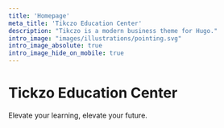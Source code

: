 ```yaml
---
title: 'Homepage'
meta_title: 'Tikczo Education Center'
description: "Tikczo is a modern business theme for Hugo."
intro_image: "images/illustrations/pointing.svg"
intro_image_absolute: true
intro_image_hide_on_mobile: true
---
```


# Tickzo Education Center

Elevate your learning, elevate your future.
